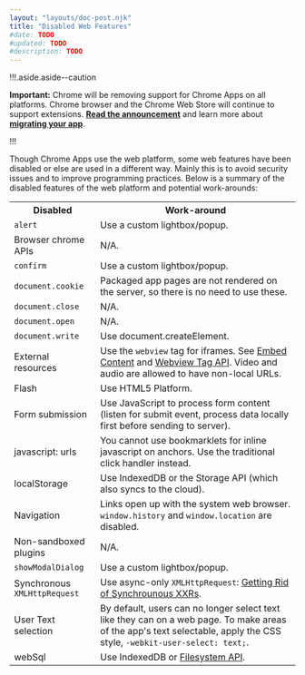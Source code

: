 ```yaml
---
layout: "layouts/doc-post.njk"
title: "Disabled Web Features"
#date: TODO
#updated: TODO
#description: TODO
---
```


!!!.aside.aside--caution

**Important:** Chrome will be removing support for Chrome Apps on all platforms. Chrome browser and
the Chrome Web Store will continue to support extensions. [**Read the announcement**][1] and learn
more about [**migrating your app**][2].

!!!

Though Chrome Apps use the web platform, some web features have been disabled or else are used in a
different way. Mainly this is to avoid security issues and to improve programming practices. Below
is a summary of the disabled features of the web platform and potential work-arounds:

<table class="simple"><tbody><tr><th scope="col">Disabled</th><th scope="col">Work-around</th></tr><tr><td><code>alert</code></td><td>Use a custom lightbox/popup.</td></tr><tr><td>Browser chrome APIs</td><td>N/A.</td></tr><tr><td><code>confirm</code></td><td>Use a custom lightbox/popup.</td></tr><tr><td><code>document.cookie</code></td><td>Packaged app pages are not rendered on the server, so there is no need to use these.</td></tr><tr><td><code>document.close</code></td><td>N/A.</td></tr><tr><td><code>document.open</code></td><td>N/A.</td></tr><tr><td><code>document.write</code></td><td>Use document.createElement.</td></tr><tr><td>External resources</td><td>Use the <code>webview</code> tag for iframes. See <a href="app_external">Embed Content</a> and <a href="webview_tag">Webview Tag API</a>. Video and audio are allowed to have non-local URLs.</td></tr><tr><td>Flash</td><td>Use HTML5 Platform.</td></tr><tr><td>Form submission</td><td>Use JavaScript to process form content (listen for submit event, process data locally first before sending to server).</td></tr><tr><td>javascript: urls</td><td>You cannot use bookmarklets for inline javascript on anchors. Use the traditional click handler instead.</td></tr><tr><td>localStorage</td><td>Use IndexedDB or the Storage API (which also syncs to the cloud).</td></tr><tr><td>Navigation</td><td>Links open up with the system web browser. <code>window.history</code> and <code>window.location</code> are disabled.</td></tr><tr><td>Non-sandboxed plugins</td><td>N/A.</td></tr><tr><td><code>showModalDialog</code></td><td>Use a custom lightbox/popup.</td></tr><tr><td>Synchronous <code>XMLHttpRequest</code></td><td>Use async-only <code>XMLHttpRequest</code>: <a href="http://updates.html5rocks.com/2012/01/Getting-Rid-of-Synchronous-XHRs">Getting Rid of Synchrounous XXRs</a>.</td></tr><tr><td>User Text selection</td><td>By default, users can no longer select text like they can on a web page. To make areas of the app's text selectable, apply the CSS style, <code>-webkit-user-select: text;</code>.</td></tr><tr><td>webSql</td><td>Use IndexedDB or <a href="app_storage">Filesystem API</a>.</td></tr></tbody></table>

[1]: https://blog.chromium.org/2020/01/moving-forward-from-chrome-apps.html
[2]: https://developers.chrome.com/apps/migration
[3]: app_external
[4]: webview_tag
[5]: http://updates.html5rocks.com/2012/01/Getting-Rid-of-Synchronous-XHRs
[6]: app_storage
